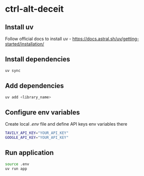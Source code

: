# ctrl-alt-deceit

## Install uv 
Follow official docs to install uv - https://docs.astral.sh/uv/getting-started/installation/

## Install dependencies

```bash
uv sync
```

## Add dependencies

```bash
uv add <library_name>
```

## Configure env variables
Create local *.env* file and define API keys env variables there

```bash
TAVILY_API_KEY="YOUR_API_KEY"
GOOGLE_API_KEY="YOUR_API_KEY"
```

## Run application

```bash
source .env
uv run app
```